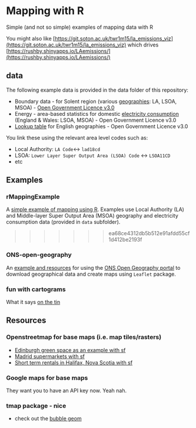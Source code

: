 # Mapping with R

Simple (and not so simple) examples of mapping data with R

You might also like [https://git.soton.ac.uk/twr1m15/la_emissions_viz](https://git.soton.ac.uk/twr1m15/la_emissions_viz) which drives [https://rushby.shinyapps.io/LAemissions/](https://rushby.shinyapps.io/LAemissions/)

## data

The following example data is provided in the data folder of this repository:

* Boundary data - for Solent region (various [geographies](https://geoportal.statistics.gov.uk/): LA, LSOA, MSOA) - [Open Government Licence v3.0](https://www.nationalarchives.gov.uk/doc/open-government-licence/version/3/)
* Energy - area-based statistics for domestic [electricity consumption](https://www.gov.uk/government/collections/sub-national-electricity-consumption-data) (England & Wales: LSOA, MSOA) - Open Government Licence v3.0
* [Lookup table](https://geoportal.statistics.gov.uk/search?collection=Dataset&sort=name&tags=all(LUP_ADM)) for English geographies - Open Government Licence v3.0

You link these using the relevant area level codes such as:

 * Local Authority: `LA Code`<-> `lad18cd`
 * LSOA: `Lower Layer Super Output Area (LSOA) Code` <-> `LSOA11CD`
 * etc
 
## Examples

### rMappingExample

A [simple example of mapping using R](rMappingExample.html). Examples use Local Authority (LA) and Middle-layer Super Output Area (MSOA) geography and electricity consumption data (provided in `data` subfolder).
>>>>>>> ea68ce4312db5b512e91afdd55cf1d412be2193f

### ONS-open-geography

An [example and resources](lsoaExample.html) for using the [ONS Open Geography portal](https://geoportal.statistics.gov.uk) to download geographical data and create maps  using `Leaflet` package.

### fun with cartograms

What it says [on the tin](/cartograms/hex-cartograms.html)

## Resources

### Openstreetmap for base maps (i.e. map tiles/rasters)

 * [Edinburgh green space as an example with sf](https://ourcodingclub.github.io/tutorials/spatial-vector-sf/)
 * [Madrid supermarkets with sf](https://dominicroye.github.io/en/2018/accessing-openstreetmap-data-with-r/)
 * [Short term rentals in Halifax, Nova Scotia with sf](https://upgo.lab.mcgill.ca/2019/12/13/making-beautiful-maps/)
 
### Google maps for base maps

They want you to have an API key now. Yeah nah.

### tmap package - nice

 * check out the [bubble geom](https://cran.r-project.org/web/packages/tmap/vignettes/tmap-getstarted.html)
